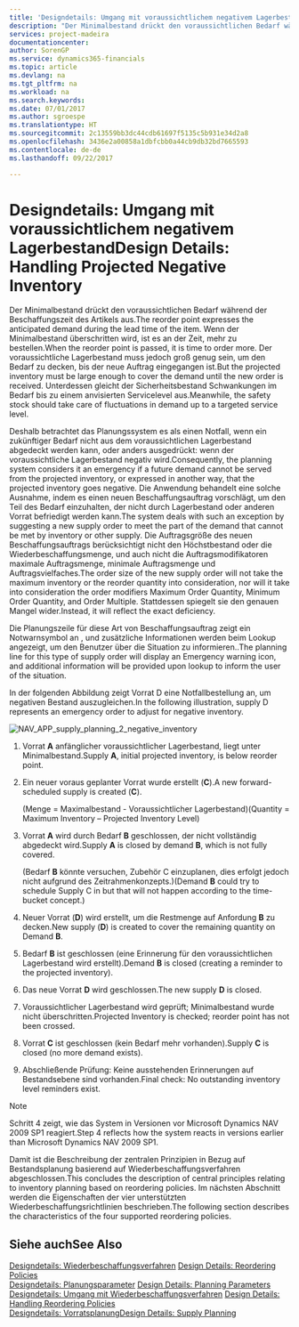 ```yaml
---
title: 'Designdetails: Umgang mit voraussichtlichem negativem Lagerbestand | Microsoft Docs'
description: "Der Minimalbestand drückt den voraussichtlichen Bedarf während der Beschaffungszeit des Artikels aus. Wenn der Minimalbestand überschritten wird, ist es an der Zeit, mehr zu bestellen. Der voraussichtliche Lagerbestand muss jedoch groß genug sein, um den Bedarf zu decken, bis der neue Auftrag eingegangen ist. Unterdessen gleicht der Sicherheitsbestand Schwankungen im Bedarf bis zu einem anvisierten Servicelevel aus."
services: project-madeira
documentationcenter: 
author: SorenGP
ms.service: dynamics365-financials
ms.topic: article
ms.devlang: na
ms.tgt_pltfrm: na
ms.workload: na
ms.search.keywords: 
ms.date: 07/01/2017
ms.author: sgroespe
ms.translationtype: HT
ms.sourcegitcommit: 2c13559bb3dc44cdb61697f5135c5b931e34d2a8
ms.openlocfilehash: 3436e2a00858a1dbfcbb0a44cb9db32bd7665593
ms.contentlocale: de-de
ms.lasthandoff: 09/22/2017

---
```

# <a name="design-details-handling-projected-negative-inventory"></a><span data-ttu-id="4220a-106">Designdetails: Umgang mit voraussichtlichem negativem Lagerbestand</span><span class="sxs-lookup"><span data-stu-id="4220a-106">Design Details: Handling Projected Negative Inventory</span></span>
<span data-ttu-id="4220a-107">Der Minimalbestand drückt den voraussichtlichen Bedarf während der Beschaffungszeit des Artikels aus.</span><span class="sxs-lookup"><span data-stu-id="4220a-107">The reorder point expresses the anticipated demand during the lead time of the item.</span></span> <span data-ttu-id="4220a-108">Wenn der Minimalbestand überschritten wird, ist es an der Zeit, mehr zu bestellen.</span><span class="sxs-lookup"><span data-stu-id="4220a-108">When the reorder point is passed, it is time to order more.</span></span> <span data-ttu-id="4220a-109">Der voraussichtliche Lagerbestand muss jedoch groß genug sein, um den Bedarf zu decken, bis der neue Auftrag eingegangen ist.</span><span class="sxs-lookup"><span data-stu-id="4220a-109">But the projected inventory must be large enough to cover the demand until the new order is received.</span></span> <span data-ttu-id="4220a-110">Unterdessen gleicht der Sicherheitsbestand Schwankungen im Bedarf bis zu einem anvisierten Servicelevel aus.</span><span class="sxs-lookup"><span data-stu-id="4220a-110">Meanwhile, the safety stock should take care of fluctuations in demand up to a targeted service level.</span></span>  

 <span data-ttu-id="4220a-111">Deshalb betrachtet das Planungssystem es als einen Notfall, wenn ein zukünftiger Bedarf nicht aus dem voraussichtlichen Lagerbestand abgedeckt werden kann, oder anders ausgedrückt: wenn der voraussichtliche Lagerbestand negativ wird.</span><span class="sxs-lookup"><span data-stu-id="4220a-111">Consequently, the planning system considers it an emergency if a future demand cannot be served from the projected inventory, or expressed in another way, that the projected inventory goes negative.</span></span> <span data-ttu-id="4220a-112">Die Anwendung behandelt eine solche Ausnahme, indem es einen neuen Beschaffungsauftrag vorschlägt, um den Teil des Bedarf einzuhalten, der nicht durch Lagerbestand oder anderen Vorrat befriedigt werden kann.</span><span class="sxs-lookup"><span data-stu-id="4220a-112">The system deals with such an exception by suggesting a new supply order to meet the part of the demand that cannot be met by inventory or other supply.</span></span> <span data-ttu-id="4220a-113">Die Auftragsgröße des neuen Beschaffungsauftrags berücksichtigt nicht den Höchstbestand oder die Wiederbeschaffungsmenge, und auch nicht die Auftragsmodifikatoren maximale Auftragsmenge, minimale Auftragsmenge und Auftragsvielfaches.</span><span class="sxs-lookup"><span data-stu-id="4220a-113">The order size of the new supply order will not take the maximum inventory or the reorder quantity into consideration, nor will it take into consideration the order modifiers Maximum Order Quantity, Minimum Order Quantity, and Order Multiple.</span></span> <span data-ttu-id="4220a-114">Stattdessen spiegelt sie den genauen Mangel wider.</span><span class="sxs-lookup"><span data-stu-id="4220a-114">Instead, it will reflect the exact deficiency.</span></span>  

 <span data-ttu-id="4220a-115">Die Planungszeile für diese Art von Beschaffungsauftrag zeigt ein Notwarnsymbol an , und zusätzliche Informationen werden beim Lookup angezeigt, um den Benutzer über die Situation zu informieren..</span><span class="sxs-lookup"><span data-stu-id="4220a-115">The planning line for this type of supply order will display an Emergency warning icon, and additional information will be provided upon lookup to inform the user of the situation.</span></span>  

 <span data-ttu-id="4220a-116">In der folgenden Abbildung zeigt Vorrat D eine Notfallbestellung an, um negativen Bestand auszugleichen.</span><span class="sxs-lookup"><span data-stu-id="4220a-116">In the following illustration, supply D represents an emergency order to adjust for negative inventory.</span></span>  

 ![](media/nav_app_supply_planning_2_negative_inventory.png "NAV_APP_supply_planning_2_negative_inventory")  

1.  <span data-ttu-id="4220a-117">Vorrat **A** anfänglicher voraussichtlicher Lagerbestand, liegt unter Minimalbestand.</span><span class="sxs-lookup"><span data-stu-id="4220a-117">Supply **A**, initial projected inventory, is below reorder point.</span></span>  

2.  <span data-ttu-id="4220a-118">Ein neuer voraus geplanter Vorrat wurde erstellt (**C**).</span><span class="sxs-lookup"><span data-stu-id="4220a-118">A new forward-scheduled supply is created (**C**).</span></span>  

     <span data-ttu-id="4220a-119">(Menge = Maximalbestand - Voraussichtlicher Lagerbestand)</span><span class="sxs-lookup"><span data-stu-id="4220a-119">(Quantity = Maximum Inventory – Projected Inventory Level)</span></span>  

3.  <span data-ttu-id="4220a-120">Vorrat **A** wird durch Bedarf **B** geschlossen, der nicht vollständig abgedeckt wird.</span><span class="sxs-lookup"><span data-stu-id="4220a-120">Supply **A** is closed by demand **B**, which is not fully covered.</span></span>  

     <span data-ttu-id="4220a-121">(Bedarf **B** könnte versuchen, Zubehör C einzuplanen, dies erfolgt jedoch nicht aufgrund des Zeitrahmenkonzepts.)</span><span class="sxs-lookup"><span data-stu-id="4220a-121">(Demand **B** could try to schedule Supply C in but that will not happen according to the time-bucket concept.)</span></span>  

4.  <span data-ttu-id="4220a-122">Neuer Vorrat (**D**) wird erstellt, um die Restmenge auf Anfordung **B** zu decken.</span><span class="sxs-lookup"><span data-stu-id="4220a-122">New supply (**D**) is created to cover the remaining quantity on Demand **B**.</span></span>  

5.  <span data-ttu-id="4220a-123">Bedarf **B** ist geschlossen (eine Erinnerung für den voraussichtlichen Lagerbestand wird erstellt).</span><span class="sxs-lookup"><span data-stu-id="4220a-123">Demand **B** is closed (creating a reminder to the projected inventory).</span></span>  

6.  <span data-ttu-id="4220a-124">Das neue Vorrat **D** wird geschlossen.</span><span class="sxs-lookup"><span data-stu-id="4220a-124">The new supply **D** is closed.</span></span>  

7.  <span data-ttu-id="4220a-125">Voraussichtlicher Lagerbestand wird geprüft; Minimalbestand wurde nicht überschritten.</span><span class="sxs-lookup"><span data-stu-id="4220a-125">Projected Inventory is checked; reorder point has not been crossed.</span></span>  

8.  <span data-ttu-id="4220a-126">Vorrat **C** ist geschlossen (kein Bedarf mehr vorhanden).</span><span class="sxs-lookup"><span data-stu-id="4220a-126">Supply **C** is closed (no more demand exists).</span></span>  

9. <span data-ttu-id="4220a-127">Abschließende Prüfung: Keine ausstehenden Erinnerungen auf Bestandsebene sind vorhanden.</span><span class="sxs-lookup"><span data-stu-id="4220a-127">Final check: No outstanding inventory level reminders exist.</span></span>  

> [!NOTE]  
>  <span data-ttu-id="4220a-128">Schritt 4 zeigt, wie das System in Versionen vor Microsoft Dynamics NAV 2009 SP1 reagiert.</span><span class="sxs-lookup"><span data-stu-id="4220a-128">Step 4 reflects how the system reacts in versions earlier than Microsoft Dynamics NAV 2009 SP1.</span></span>  

 <span data-ttu-id="4220a-129">Damit ist die Beschreibung der zentralen Prinzipien in Bezug auf Bestandsplanung basierend auf Wiederbeschaffungsverfahren abgeschlossen.</span><span class="sxs-lookup"><span data-stu-id="4220a-129">This concludes the description of central principles relating to inventory planning based on reordering policies.</span></span> <span data-ttu-id="4220a-130">Im nächsten Abschnitt werden die Eigenschaften der vier unterstützten Wiederbeschaffungsrichtlinien beschrieben.</span><span class="sxs-lookup"><span data-stu-id="4220a-130">The following section describes the characteristics of the four supported reordering policies.</span></span>  

## <a name="see-also"></a><span data-ttu-id="4220a-131">Siehe auch</span><span class="sxs-lookup"><span data-stu-id="4220a-131">See Also</span></span>  
 <span data-ttu-id="4220a-132">[Designdetails: Wiederbeschaffungsverfahren](design-details-reordering-policies.md) </span><span class="sxs-lookup"><span data-stu-id="4220a-132">[Design Details: Reordering Policies](design-details-reordering-policies.md) </span></span>  
 <span data-ttu-id="4220a-133">[Designdetails: Planungsparameter](design-details-planning-parameters.md) </span><span class="sxs-lookup"><span data-stu-id="4220a-133">[Design Details: Planning Parameters](design-details-planning-parameters.md) </span></span>  
 <span data-ttu-id="4220a-134">[Designdetails: Umgang mit Wiederbeschaffungsverfahren](design-details-handling-reordering-policies.md) </span><span class="sxs-lookup"><span data-stu-id="4220a-134">[Design Details: Handling Reordering Policies](design-details-handling-reordering-policies.md) </span></span>  
 [<span data-ttu-id="4220a-135">Designdetails: Vorratsplanung</span><span class="sxs-lookup"><span data-stu-id="4220a-135">Design Details: Supply Planning</span></span>](design-details-supply-planning.md)

